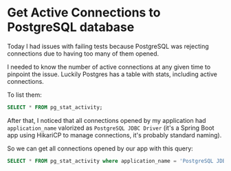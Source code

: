 # Get Active Connections to PostgreSQL database

Today I had issues with failing tests because PostgreSQL was rejecting connections due to having too many of them opened.

I needed to know the number of active connections at any given time to pinpoint the issue. Luckily Postgres has a table with stats, including active connections.

To list them:
```sql
SELECT * FROM pg_stat_activity;
```

After that, I noticed that all connections opened by my application had `application_name` valorized as `PostgreSQL JDBC Driver` (it's a Spring Boot app using HikariCP to manage connections, it's probably standard naming). 

So we can get all connections opened by our app with this query:
```sql
SELECT * FROM pg_stat_activity where application_name = 'PostgreSQL JDBC Driver';
```